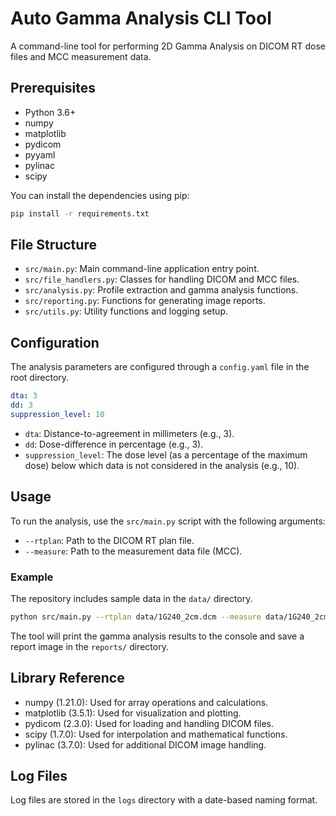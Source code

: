 # Auto Gamma Analysis CLI Tool

A command-line tool for performing 2D Gamma Analysis on DICOM RT dose files and MCC measurement data.

## Prerequisites

- Python 3.6+
- numpy
- matplotlib
- pydicom
- pyyaml
- pylinac
- scipy

You can install the dependencies using pip:
```bash
pip install -r requirements.txt
```

## File Structure

- `src/main.py`: Main command-line application entry point.
- `src/file_handlers.py`: Classes for handling DICOM and MCC files.
- `src/analysis.py`: Profile extraction and gamma analysis functions.
- `src/reporting.py`: Functions for generating image reports.
- `src/utils.py`: Utility functions and logging setup.

## Configuration

The analysis parameters are configured through a `config.yaml` file in the root directory.

```yaml
dta: 3
dd: 3
suppression_level: 10
```

- `dta`: Distance-to-agreement in millimeters (e.g., 3).
- `dd`: Dose-difference in percentage (e.g., 3).
- `suppression_level`: The dose level (as a percentage of the maximum dose) below which data is not considered in the analysis (e.g., 10).


## Usage

To run the analysis, use the `src/main.py` script with the following arguments:

- `--rtplan`: Path to the DICOM RT plan file.
- `--measure`: Path to the measurement data file (MCC).

### Example

The repository includes sample data in the `data/` directory.

```bash
python src/main.py --rtplan data/1G240_2cm.dcm --measure data/1G240_2cm.mcc
```

The tool will print the gamma analysis results to the console and save a report image in the `reports/` directory.

## Library Reference

- numpy (1.21.0): Used for array operations and calculations.
- matplotlib (3.5.1): Used for visualization and plotting.
- pydicom (2.3.0): Used for loading and handling DICOM files.
- scipy (1.7.0): Used for interpolation and mathematical functions.
- pylinac (3.7.0): Used for additional DICOM image handling.

## Log Files

Log files are stored in the `logs` directory with a date-based naming format.
